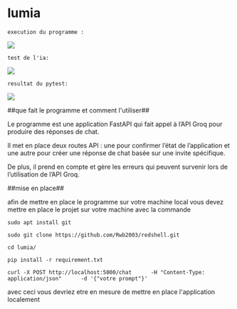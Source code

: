 # lumia

```execution du programme : ```

![](./image/cap1.png)

```test de l'ia:```

![](./image/cap2.png)

```resultat du pytest:```

![](./image/cap3.png)


##que fait le programme et comment l'utiliser## 


Le programme est une application FastAPI qui fait appel à l’API Groq pour produire des réponses de chat. 

Il met en place deux routes API : une pour confirmer l’état de l’application et une autre pour créer une réponse de chat basée sur une invite spécifique.

De plus, il prend en compte et gère les erreurs qui peuvent survenir lors de l’utilisation de l’API Groq.

##mise en place## 


afin de mettre en place le programme sur votre machine local vous devez mettre en place le projet sur votre machine avec la commande 


```sudo apt install git```

```sudo git clone https://github.com/Rwb2003/redshell.git```

```cd lumia/```

```pip install -r requirement.txt``` 

```curl -X POST http://localhost:5000/chat      -H "Content-Type: application/json"      -d '{"votre prompt"}'```

avec ceci vous devriez etre en mesure de mettre en place l'application localement  
